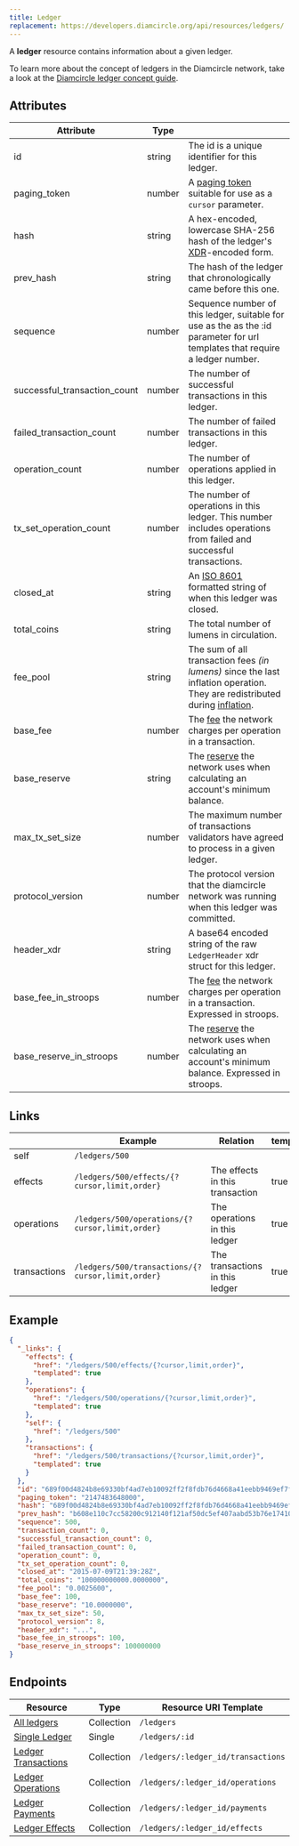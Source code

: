 ```yaml
---
title: Ledger
replacement: https://developers.diamcircle.org/api/resources/ledgers/
---
```


A **ledger** resource contains information about a given ledger.

To learn more about the concept of ledgers in the Diamcircle network, take a look at the [Diamcircle ledger concept guide](https://www.diamcircle.org/developers/learn/concepts/ledger.html).

## Attributes

| Attribute                    | Type   |                                                                                                                              |
|------------------------------|--------|------------------------------------------------------------------------------------------------------------------------------|
| id                           | string | The id is a unique identifier for this ledger.                                                                               |
| paging_token                 | number | A [paging token](./page.md) suitable for use as a `cursor` parameter.                                                        |
| hash                         | string | A hex-encoded, lowercase SHA-256 hash of the ledger's [XDR](../../learn/xdr.md)-encoded form.                                |
| prev_hash                    | string | The hash of the ledger that chronologically came before this one.                                                            |
| sequence                     | number | Sequence number of this ledger, suitable for use as the as the :id parameter for url templates that require a ledger number. |
| successful_transaction_count | number | The number of successful transactions in this ledger.                                                                        |
| failed_transaction_count     | number | The number of failed transactions in this ledger.                                                                            |
| operation_count              | number | The number of operations applied in this ledger.                                                                             |
| tx_set_operation_count       | number | The number of operations in this ledger. This number includes operations from failed and successful transactions.            |
| closed_at                    | string | An [ISO 8601](https://en.wikipedia.org/wiki/ISO_8601) formatted string of when this ledger was closed.                       |
| total_coins                  | string | The total number of lumens in circulation.                                                                                   |
| fee_pool                     | string | The sum of all transaction fees *(in lumens)* since the last inflation operation. They are redistributed during [inflation]. |
| base_fee                     | number | The [fee] the network charges per operation in a transaction.                                                                |
| base_reserve                 | string | The [reserve][fee] the network uses when calculating an account's minimum balance.                                           |
| max_tx_set_size              | number | The maximum number of transactions validators have agreed to process in a given ledger.                                      |
| protocol_version             | number | The protocol version that the diamcircle network was running when this ledger was committed.                                    |
| header_xdr                   | string | A base64 encoded string of the raw `LedgerHeader` xdr struct for this ledger.                                                |
| base_fee_in_stroops          | number | The [fee] the network charges per operation in a transaction.  Expressed in stroops.                                         |
| base_reserve_in_stroops      | number | The [reserve][fee] the network uses when calculating an account's minimum balance. Expressed in stroops.                     |

## Links
|              | Example                                           | Relation                        | templated |
|--------------|---------------------------------------------------|---------------------------------|-----------|
| self         | `/ledgers/500`                                    |                                 |           |
| effects      | `/ledgers/500/effects/{?cursor,limit,order}`      | The effects in this transaction | true      |
| operations   | `/ledgers/500/operations/{?cursor,limit,order}`   | The operations in this ledger   | true      |
| transactions | `/ledgers/500/transactions/{?cursor,limit,order}` | The transactions in this ledger | true      |


## Example

```json
{
  "_links": {
    "effects": {
      "href": "/ledgers/500/effects/{?cursor,limit,order}",
      "templated": true
    },
    "operations": {
      "href": "/ledgers/500/operations/{?cursor,limit,order}",
      "templated": true
    },
    "self": {
      "href": "/ledgers/500"
    },
    "transactions": {
      "href": "/ledgers/500/transactions/{?cursor,limit,order}",
      "templated": true
    }
  },
  "id": "689f00d4824b8e69330bf4ad7eb10092ff2f8fdb76d4668a41eebb9469ef7f30",
  "paging_token": "2147483648000",
  "hash": "689f00d4824b8e69330bf4ad7eb10092ff2f8fdb76d4668a41eebb9469ef7f30",
  "prev_hash": "b608e110c7cc58200c912140f121af50dc5ef407aabd53b76e1741080aca1cf0",
  "sequence": 500,
  "transaction_count": 0,
  "successful_transaction_count": 0,
  "failed_transaction_count": 0,
  "operation_count": 0,
  "tx_set_operation_count": 0,
  "closed_at": "2015-07-09T21:39:28Z",
  "total_coins": "100000000000.0000000",
  "fee_pool": "0.0025600",
  "base_fee": 100,
  "base_reserve": "10.0000000",
  "max_tx_set_size": 50,
  "protocol_version": 8,
  "header_xdr": "...",
  "base_fee_in_stroops": 100,
  "base_reserve_in_stroops": 100000000
}
```

## Endpoints
| Resource                | Type       | Resource URI Template              |
|-------------------------|------------|------------------------------------|
| [All ledgers](../endpoints/ledgers-all.md)         | Collection | `/ledgers`                         |
| [Single Ledger](../endpoints/ledgers-single.md)       | Single     | `/ledgers/:id`                     |
| [Ledger Transactions](../endpoints/transactions-for-ledger.md) | Collection | `/ledgers/:ledger_id/transactions` |
| [Ledger Operations](../endpoints/operations-for-ledger.md)   | Collection | `/ledgers/:ledger_id/operations`   |
| [Ledger Payments](../endpoints/payments-for-ledger.md)     | Collection | `/ledgers/:ledger_id/payments`     |
| [Ledger Effects](../endpoints/effects-for-ledger.md)      | Collection | `/ledgers/:ledger_id/effects`      |



[inflation]: https://www.diamcircle.org/developers/learn/concepts/inflation.html
[fee]: https://www.diamcircle.org/developers/learn/concepts/fees.html
